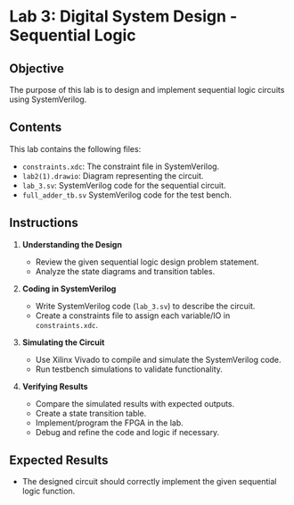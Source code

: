# Lab 3: Digital System Design - Sequential Logic

## Objective
The purpose of this lab is to design and implement sequential logic circuits using SystemVerilog.

## Contents
This lab contains the following files:

- `constraints.xdc`: The constraint file in SystemVerilog.
- `lab2(1).drawio`: Diagram representing the circuit.
- `lab_3.sv`: SystemVerilog code for the sequential circuit.
- `full_adder_tb.sv` SystemVerilog code for the test bench.
## Instructions

1. **Understanding the Design**
   - Review the given sequential logic design problem statement.
   - Analyze the state diagrams and transition tables.

2. **Coding in SystemVerilog**
   - Write SystemVerilog code (`lab_3.sv`) to describe the circuit.
   - Create a constraints file to assign each variable/IO in `constraints.xdc`.

3. **Simulating the Circuit**
   - Use Xilinx Vivado to compile and simulate the SystemVerilog code.
   - Run testbench simulations to validate functionality.

4. **Verifying Results**
   - Compare the simulated results with expected outputs.
   - Create a state transition table.
   - Implement/program the FPGA in the lab.
   - Debug and refine the code and logic if necessary.

## Expected Results

- The designed circuit should correctly implement the given sequential logic function.

